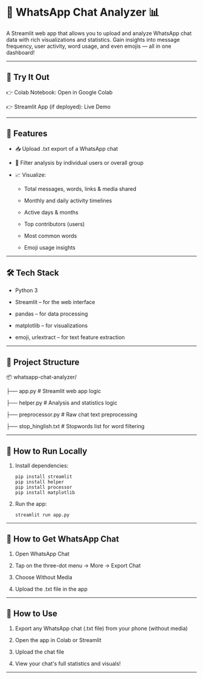 # 💬 WhatsApp Chat Analyzer 📊
A Streamlit web app that allows you to upload and analyze WhatsApp chat data with rich visualizations and statistics. Gain insights into message frequency, user activity, word usage, and even emojis — all in one dashboard!

---

## 🔗 Try It Out
👉 Colab Notebook: Open in Google Colab

👉 Streamlit App (if deployed): Live Demo

---

## 🚀 Features
- 📥 Upload .txt export of a WhatsApp chat

- 👤 Filter analysis by individual users or overall group

- 📈 Visualize:

   - Total messages, words, links & media shared

   - Monthly and daily activity timelines

   - Active days & months

   - Top contributors (users)
 
   - Most common words
   
   - Emoji usage insights
 
---

## 🛠️ Tech Stack
- Python 3

- Streamlit – for the web interface

- pandas – for data processing

- matplotlib – for visualizations

- emoji, urlextract – for text feature extraction

---

## 📁 Project Structure
📦 whatsapp-chat-analyzer/

├── app.py               # Streamlit web app logic

├── helper.py            # Analysis and statistics logic

├── preprocessor.py      # Raw chat text preprocessing

├── stop_hinglish.txt    # Stopwords list for word filtering

---

## 📄 How to Run Locally
1. Install dependencies:

       pip install streamlit
       pip install helper
       pip install processor
       pip install matplotlib

2. Run the app:

       streamlit run app.py

--- 

## 📂 How to Get WhatsApp Chat
1. Open WhatsApp Chat

2. Tap on the three-dot menu → More → Export Chat

3. Choose Without Media

4. Upload the .txt file in the app

---

## 🧪 How to Use
1. Export any WhatsApp chat (.txt file) from your phone (without media)

2. Open the app in Colab or Streamlit

3. Upload the chat file

4. View your chat's full statistics and visuals!

---
